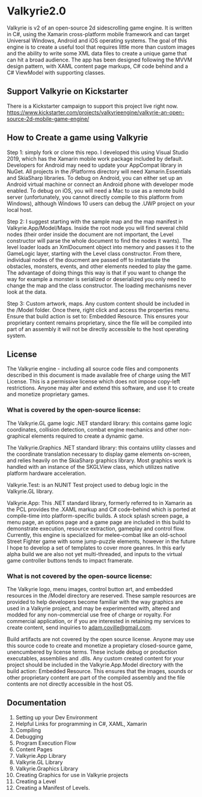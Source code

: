 # Valkyrie2.0

Valkyrie is v2 of an open-source 2d sidescrolling game engine. It is written in C#, using the Xamarin cross-platform mobile framework and can target Universal Windows, Android and iOS operating systems. The goal of this engine is to create a useful tool that requires
little more than custom images and the ability to write some XML data files to create a unique game that can hit a broad audience. The app has been designed following the MVVM design pattern, with XAML content page markups, C# code behind and a C# ViewModel with
supporting classes.

## Support Valkyrie on Kickstarter

There is a Kickstarter campaign to support this project live right now. 
https://www.kickstarter.com/projects/valkyrieengine/valkyrie-an-open-source-2d-mobile-game-engine/

## How to Create a game using Valkyrie

Step 1: simply fork or clone this repo. I developed this using Visual Studio 2019, which has the Xamarin mobile work package included by default. Developers for Android may need to update your AppCompat library in NuGet. All projects in the /Platforms directory will 
need Xamarin.Essentials and SkiaSharp libraries. To debug on Android, you can either set up an Android virtual machine or connect an Android phone with developer mode enabled. To debug on iOS, you will need a Mac to use as a remote build server (unfortunately, you cannot
directly compile to this platform from Windows), although Windows 10 users can debug the .UWP project on your local host. 

Step 2: I suggest starting with the sample map and the map manifest in Valkyrie.App/Model/Maps. Inside the <level> root node you will find several child nodes (their order inside the document are not important, the Level constructor will parse the whole document to find the nodes it wants). The level loader loads an XmlDocument object into memory and passes it to the GameLogic layer, starting with the Level class constructor. From there, individual 
nodes of the doucment are passed off to instantiate the obstacles, monsters, events, and other elements needed to play the game. The advantage of doing things this way is that if you want to change the way for example a monster is serialized or deserialized you only 
need to change the map and the class constructor. The loading mechanisms never look at the data. 

Step 3: Custom artwork, maps. Any custom content should be included in the /Model folder. Once there, right click and access the properties menu. Ensure that build action is set to: Embedded Resource. This ensures your proprietary content remains proprietary, since the file 
will be compiled into part of an assembly it will not be directly accessible to the host operating system.

## License

The Valkyrie engine - including all source code files and components described in this document is made available free of charge using the MIT License. This is a permissive license which does not impose copy-left restrictions. Anyone may alter and extend this software, and use it to create and monetize proprietary games. 

### What is covered by the open-source license: 

The Valkyrie.GL game logic .NET standard library: this contains game logic coordinates, collision detection, combat engine mechanics and other non-graphical elements required to create a dynamic game. 

The Valkyrie.Graphics .NET standard library: this contains utility classes and the coordinate translation necessary to display game elements on-screen, and relies heavily on the SkiaSharp graphics library. Most graphics work is handled with an instance of the SKGLView class, which utilizes native platform hardware acceleration. 

Valkyrie.Test: is an NUNIT Test project used to debug logic in the Valkyrie.GL library.

Valkyrie.App: This .NET standard library, formerly referred to in Xamarin as the PCL provides the .XAML markup and C# code-behind which is ported at compile-time into platform-specific builds. A stock splash screen page, a menu page, an options page and a game page are included in this build to demonstrate execution, resource extraction, gameplay and control flow. Currently, this engine is specialized for melee-combat like an old-school Street Fighter game with some jump-puzzle elements, however in the future I hope to develop a set of templates to cover more geanres. In this early alpha build we are also not yet multi-threaded, and inputs to the virtual game controller buttons tends to impact framerate. 

### What is not covered by the open-source license:

The Valkyrie logo, menu images, control button art, and embedded resources in the /Model directory are reserved. These sample resources are provided to help developers become familiar with the way graphics are used in a Valkyrie project, and may be experimented with, altered and modded for any non-commercial use free of charge or royalty. For commercial application, or if you are interested in retaining my services to create content, send inquiries to adam.coville@gmail.com. 

Build artifacts are not covered by the open source license. Anyone may use this source code to create and monetize a propietary closed-source game, unencumbered by license terms. These include debug or production executables, assemblies and .dlls. Any custom created content for your project should be included in the Valkyrie.App.Model directory with the build action: Embedded Resource. This ensures that the images, sounds or other proprietary content are part of the compiled assembly and the file contents are not directly accessible in the host OS. 

## Documentation 

1. Setting up your Dev Environment
2. Helpful Links for programming in C#, XAML, Xamarin
3. Compiling
4. Debugging 
5. Program Execution Flow
6. Content Pages
7. Valkyrie.App Library
8. Valkyrie.GL Library
9. Valkyrie.Graphics Library
10. Creating Graphics for use in Valkyrie projects
11. Creating a Level
12. Creating a Manifest of Levels. 